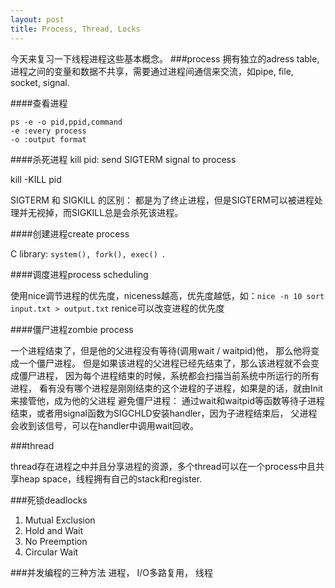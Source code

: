 ```yaml
---
layout: post
title: Process, Thread, Locks
---
```


今天来复习一下线程进程这些基本概念。
###process
拥有独立的adress table, 进程之间的变量和数据不共享，需要通过进程间通信来交流，如pipe, file, socket, signal.

####查看进程

```
ps -e -o pid,ppid,command
-e :every process
-o :output format
```
####杀死进程
kill pid: send SIGTERM signal to process

kill -KILL pid

SIGTERM 和 SIGKILL 的区别：
都是为了终止进程，但是SIGTERM可以被进程处理并无视掉，而SIGKILL总是会杀死该进程。

####创建进程create process

C library: `system(), fork(), exec() `.

####调度进程process scheduling

使用nice调节进程的优先度，niceness越高，优先度越低，如：`nice -n 10 sort input.txt > output.txt`
renice可以改变进程的优先度

####僵尸进程zombie process

一个进程结束了，但是他的父进程没有等待(调用wait / waitpid)他， 那么他将变成一个僵尸进程。 但是如果该进程的父进程已经先结束了，那么该进程就不会变成僵尸进程， 因为每个进程结束的时候，系统都会扫描当前系统中所运行的所有进程， 看有没有哪个进程是刚刚结束的这个进程的子进程，如果是的话，就由Init 来接管他，成为他的父进程
避免僵尸进程：
通过wait和waitpid等函数等待子进程结束，或者用signal函数为SIGCHLD安装handler，因为子进程结束后， 父进程会收到该信号，可以在handler中调用wait回收。

###thread 

thread存在进程之中并且分享进程的资源，多个thread可以在一个process中且共享heap space，线程拥有自己的stack和register.

###死锁deadlocks

1. Mutual Exclusion
2. Hold and Wait
3. No Preemption
4. Circular Wait

###并发编程的三种方法
进程， I/O多路复用， 线程
